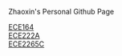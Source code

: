 Zhaoxin's Personal Github Page

[ECE164](https://zhaoxin-hu.github.io/ECE164)<br/>
[ECE222A](https://zhaoxin-hu.github.io/ECE222A)<br/>
[ECE2265C](https://zhaoxin-hu.github.io/ECE265C)<br/>
